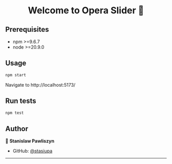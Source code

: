 <h1 align="center">Welcome to Opera Slider 👋</h1>
<p>
</p>

## Prerequisites

- npm >=9.6.7
- node >=20.9.0

## Usage

```bash
npm start
```

Navigate to http://localhost:5173/

## Run tests

```bash
npm test
```

## Author

👤 **Stanislaw Pawliszyn**

- GitHub: [@stasiupa](https://github.com/stasiupa)

---
